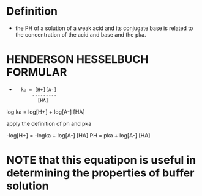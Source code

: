 # Definition
- the PH of a solution of a weak acid and its conjugate base is related to the concentration of the acid and base and the pka.

# HENDERSON HESSELBUCH FORMULAR
-       ka = [H+][A-]
            ---------
              [HA]
log ka = log[H+] + log[A-]
                      [HA]

apply the definition of ph and pka

-log[H+] = -logka + log[A-]
                       [HA]
        PH = pka + log[A-]
                      [HA]

# NOTE that this equatipon is useful in determining the properties of buffer solution

